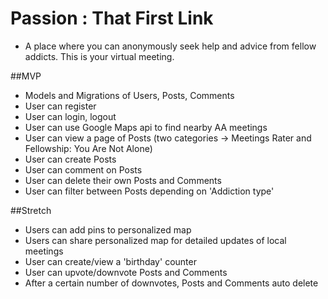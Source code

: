 # Passion : That First Link

* A place where you can anonymously seek help and advice from fellow addicts.  This is your virtual meeting.

##MVP

* Models and Migrations of Users, Posts, Comments
* User can register
* User can login, logout
* User can use Google Maps api to find nearby AA meetings
* User can view a page of Posts (two categories -> Meetings Rater and Fellowship: You Are Not Alone)
* User can create Posts
* User can comment on Posts
* User can delete their own Posts and Comments
* User can filter between Posts depending on 'Addiction type'

##Stretch

* Users can add pins to personalized map
* Users can share personalized map for detailed updates of local meetings
* User can create/view a 'birthday' counter
* User can upvote/downvote Posts and Comments
* After a certain number of downvotes, Posts and Comments auto delete




